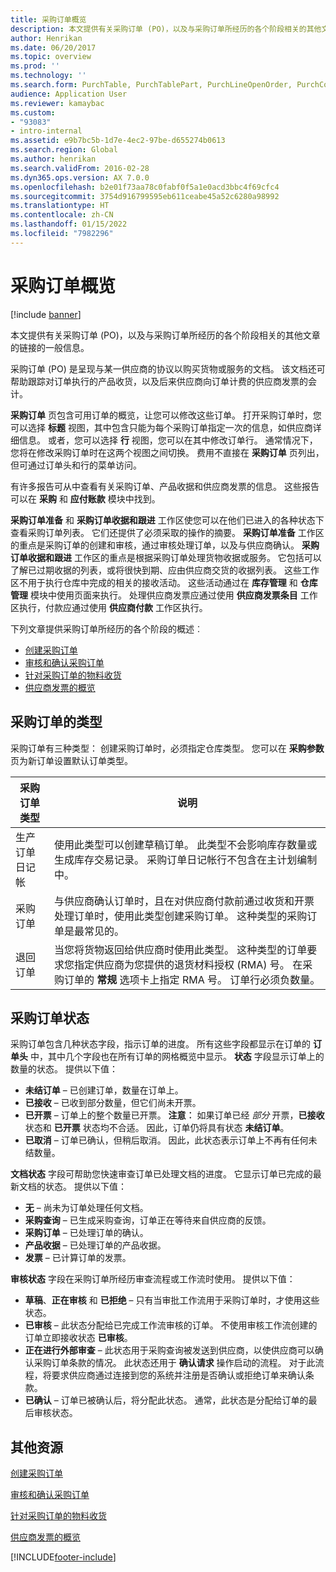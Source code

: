 ```yaml
---
title: 采购订单概览
description: 本文提供有关采购订单 (PO)，以及与采购订单所经历的各个阶段相关的其他文章的链接的一般信息。
author: Henrikan
ms.date: 06/20/2017
ms.topic: overview
ms.prod: ''
ms.technology: ''
ms.search.form: PurchTable, PurchTablePart, PurchLineOpenOrder, PurchConfirmationRequestJournal
audience: Application User
ms.reviewer: kamaybac
ms.custom:
- "93083"
- intro-internal
ms.assetid: e9b7bc5b-1d7e-4ec2-97be-d655274b0613
ms.search.region: Global
ms.author: henrikan
ms.search.validFrom: 2016-02-28
ms.dyn365.ops.version: AX 7.0.0
ms.openlocfilehash: b2e01f73aa78c0fabf0f5a1e0acd3bbc4f69cfc4
ms.sourcegitcommit: 3754d916799595eb611ceabe45a52c6280a98992
ms.translationtype: HT
ms.contentlocale: zh-CN
ms.lasthandoff: 01/15/2022
ms.locfileid: "7982296"
---
```

# <a name="purchase-order-overview"></a>采购订单概览

[!include [banner](../includes/banner.md)]

本文提供有关采购订单 (PO)，以及与采购订单所经历的各个阶段相关的其他文章的链接的一般信息。

采购订单 (PO) 是呈现与某一供应商的协议以购买货物或服务的文档。 该文档还可帮助跟踪对订单执行的产品收货，以及后来供应商向订单计费的供应商发票的会计。  

**采购订单** 页包含可用订单的概览，让您可以修改这些订单。 打开采购订单时，您可以选择 **标题** 视图，其中包含只能为每个采购订单指定一次的信息，如供应商详细信息。 或者，您可以选择 **行** 视图，您可以在其中修改订单行。 通常情况下，您将在修改采购订单时在这两个视图之间切换。 费用不直接在 **采购订单** 页列出，但可通过订单头和行的菜单访问。  

有许多报告可从中查看有关采购订单、产品收据和供应商发票的信息。 这些报告可以在 **采购** 和 **应付账款** 模块中找到。  

**采购订单准备** 和 **采购订单收据和跟进** 工作区使您可以在他们已进入的各种状态下查看采购订单列表。 它们还提供了必须采取的操作的摘要。 **采购订单准备** 工作区的重点是采购订单的创建和审核，通过审核处理订单，以及与供应商确认。 **采购订单收据和跟进** 工作区的重点是根据采购订单处理货物收据或服务。 它包括可以了解已过期收据的列表，或将很快到期、应由供应商交货的收据列表。 这些工作区不用于执行仓库中完成的相关的接收活动。 这些活动通过在 **库存管理** 和 **仓库管理** 模块中使用页面来执行。 处理供应商发票应通过使用 **供应商发票条目** 工作区执行，付款应通过使用 **供应商付款** 工作区执行。  

下列文章提供采购订单所经历的各个阶段的概述︰

-   [创建采购订单](purchase-order-creation.md)
-   [审核和确认采购订单](purchase-order-approval-confirmation.md)
-   [针对采购订单的物料收货](product-receipt-against-purchase-orders.md)
-   [供应商发票的概览](../../finance/accounts-payable/vendor-invoices-overview.md)

## <a name="types-of-purchase-orders"></a>采购订单的类型
采购订单有三种类型： 创建采购订单时，必须指定仓库类型。 您可以在 **采购参数** 页为新订单设置默认订单类型。

| 采购订单类型        | 说明                                                                                                                                                                                                                                                                           |
|----------------|---------------------------------------------------------------------------------------------------------------------------------------------------------------------------------------------------------------------------------------------------------------------------------------|
| 生产订单日记帐        | 使用此类型可以创建草稿订单。 此类型不会影响库存数量或生成库存交易记录。 采购订单日记帐行不包含在主计划编制中。                                                                                                       |
| 采购订单 | 与供应商确认订单时，且在对供应商付款前通过收货和开票处理订单时，使用此类型创建采购订单。 这种类型的采购订单是最常见的。                                                                          |
| 退回订单 | 当您将货物返回给供应商时使用此类型。 这种类型的订单要求您指定供应商为您提供的退货材料授权 (RMA) 号。 在采购订单的 **常规** 选项卡上指定 RMA 号。 订单行必须负数量。 |

## <a name="purchase-order-statuses"></a>采购订单状态
采购订单包含几种状态字段，指示订单的进度。 所有这些字段都显示在订单的 **订单头** 中，其中几个字段也在所有订单的网格概览中显示。 **状态** 字段显示订单上的数量的状态。 提供以下值：

-   **未结订单** – 已创建订单，数量在订单上。
-   **已接收** – 已收到部分数量，但它们尚未开票。
-   **已开票** – 订单上的整个数量已开票。 **注意︰** 如果订单已经 *部分* 开票，**已接收** 状态和 **已开票** 状态均不合适。 因此，订单仍将具有状态 **未结订单**。
-   **已取消** – 订单已确认，但稍后取消。 因此，此状态表示订单上不再有任何未结数量。

**文档状态** 字段可帮助您快速审查订单已处理文档的进度。 它显示订单已完成的最新文档的状态。 提供以下值：

-   **无** – 尚未为订单处理任何文档。
-   **采购查询** – 已生成采购查询，订单正在等待来自供应商的反馈。
-   **采购订单** – 已处理订单的确认。
-   **产品收据** – 已处理订单的产品收据。
-   **发票** – 已计算订单的发票。

**审核状态** 字段在采购订单所经历审查流程或工作流时使用。 提供以下值：

-   **草稿**、**正在审核** 和 **已拒绝** – 只有当审批工作流用于采购订单时，才使用这些状态。
-   **已审核** – 此状态分配给已完成工作流审核的订单。 不使用审核工作流创建的订单立即接收状态 **已审核**。
-   **正在进行外部审查** – 此状态用于采购查询被发送到供应商，以使供应商可以确认采购订单条款的情况。 此状态还用于 **确认请求** 操作启动的流程。 对于此流程，将要求供应商通过连接到您的系统并注册是否确认或拒绝订单来确认条款。
-   **已确认** – 订单已被确认后，将分配此状态。 通常，此状态是分配给订单的最后审核状态。


## <a name="additional-resources"></a>其他资源

[创建采购订单](purchase-order-creation.md)

[审核和确认采购订单](purchase-order-approval-confirmation.md)

[针对采购订单的物料收货](product-receipt-against-purchase-orders.md)

[供应商发票的概览](../../finance/accounts-payable/vendor-invoices-overview.md)





[!INCLUDE[footer-include](../../includes/footer-banner.md)]